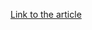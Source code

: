 [Link to the article](https://thehackernews.com/2025/05/microsoft-warns-default-helm-charts-for.html)
